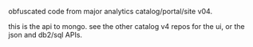 obfuscated code from major analytics catalog/portal/site v04. 

this is the api to mongo. see the other catalog v4 repos for the ui, or the json and db2/sql APIs.
